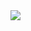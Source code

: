 <img src='https://github-readme-stats.vercel.app/api?username=onigiridesse&count_private=true&theme=default'>
